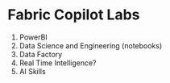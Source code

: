 # Fabric Copilot Labs

1. PowerBI
2. Data Science and Engineering (notebooks)
3. Data Factory
4. Real Time Intelligence?
5. AI Skills
